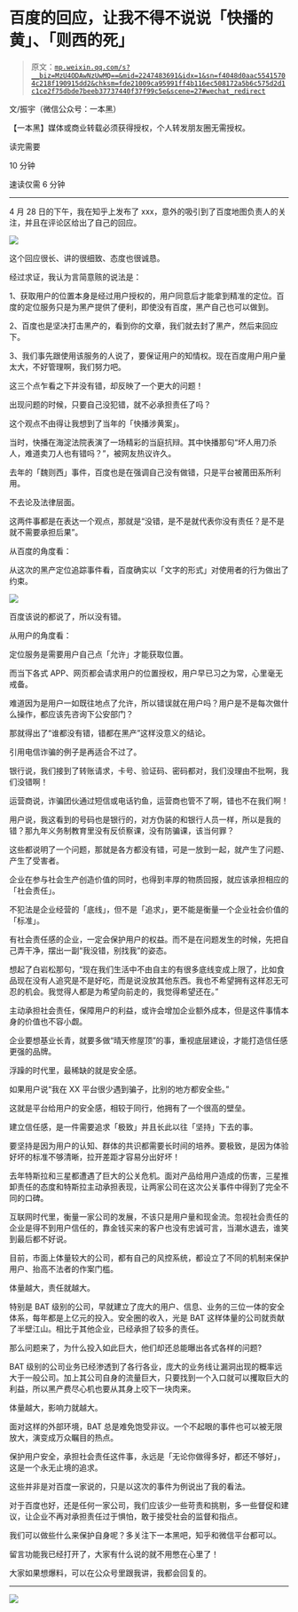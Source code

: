 # 百度的回应，让我不得不说说「快播的黄」、「则西的死」

> 原文：[`mp.weixin.qq.com/s?__biz=MzU4ODAwNzUwMQ==&mid=2247483691&idx=1&sn=f4048d0aac55415704c218f190915dd2&chksm=fde21009ca95991ff4b116ec508172a5b6c575d2d1c1ce2f75dbde7beeb37737440f37f99c5e&scene=27#wechat_redirect`](http://mp.weixin.qq.com/s?__biz=MzU4ODAwNzUwMQ==&mid=2247483691&idx=1&sn=f4048d0aac55415704c218f190915dd2&chksm=fde21009ca95991ff4b116ec508172a5b6c575d2d1c1ce2f75dbde7beeb37737440f37f99c5e&scene=27#wechat_redirect)

文/振宇（微信公众号：一本黑）

【一本黑】媒体或商业转载必须获得授权，个人转发朋友圈无需授权。

读完需要

10 分钟

速读仅需 6 分钟

* * *

4 月 28 日的下午，我在知乎上发布了 xxx，意外的吸引到了百度地图负责人的关注，并且在评论区给出了自己的回应。

<inherit>![](img/0a3a63a00d60fc11ca2c0a7859e505b3.jpg)</inherit>

这个回应很长、讲的很细致、态度也很诚恳。

经过求证，我认为言简意赅的说法是：

1、获取用户的位置本身是经过用户授权的，用户同意后才能拿到精准的定位。百度的定位服务只是为黑产提供了便利，即使没有百度，黑产自己也可以做到。

2、百度也是坚决打击黑产的，看到你的文章，我们就去封了黑产，然后来回应下。

3、我们事先跟使用该服务的人说了，要保证用户的知情权。现在百度用户用户量太大，不好管理啊，我们努力吧。

这三个点乍看之下并没有错，却反映了一个更大的问题！

出现问题的时候，只要自己没犯错，就不必承担责任了吗？

这个观点不由得让我想到了当年的「快播涉黄案」。

当时，快播在海淀法院表演了一场精彩的当庭抗辩。其中快播那句“坏人用刀杀人，难道卖刀人也有错吗？”，被网友热议许久。

去年的「魏则西」事件，百度也是在强调自己没有做错，只是平台被莆田系所利用。

不去论及法律层面。

这两件事都是在表达一个观点，那就是“没错，是不是就代表你没有责任？是不是就不需要承担后果”。

从百度的角度看：

从这次的黑产定位追踪事件看，百度确实以「文字的形式」对使用者的行为做出了约束。

<inherit>![](img/ccfb2d725c0ecae4cd1ceaa5d3d72bb8.jpg)</inherit>

百度该说的都说了，所以没有错。

从用户的角度看：

定位服务是需要用户自己点「允许」才能获取位置。

而当下各式 APP、网页都会请求用户的位置授权，用户早已习之为常，心里毫无戒备。

难道因为是用户一如既往地点了允许，所以错误就在用户吗？用户是不是每次做什么操作，都应该先咨询下公安部门？

那就得出了“谁都没有错，错都在黑产”这样没意义的结论。

引用电信诈骗的例子是再适合不过了。

银行说，我们接到了转账请求，卡号、验证码、密码都对，我们没理由不批啊，我们没错啊！

运营商说，诈骗团伙通过短信或电话钓鱼，运营商也管不了啊，错也不在我们啊！

用户说，我这看到的号码也是银行的，对方伪装的和银行人员一样，所以是我的错？那九年义务制教育里没有反侦察课，没有防骗课，该当何罪？

这些都说明了一个问题，那就是各方都没有错，可是一放到一起，就产生了问题、产生了受害者。

企业在参与社会生产创造价值的同时，也得到丰厚的物质回报，就应该承担相应的「社会责任」。

不犯法是企业经营的「底线」，但不是「追求」，更不能是衡量一个企业社会价值的「标准」。

有社会责任感的企业，一定会保护用户的权益。而不是在问题发生的时候，先把自己弄干净，摆出一副“我没错，别找我”的姿态。

想起了白岩松那句，“现在我们生活中不由自主的有很多底线变成上限了，比如食品现在没有人追究是不是好吃，而是说没放其他东西。我也不希望拥有这样忍无可忍的机会。我觉得人都是为希望向前走的，我觉得希望还在。”

主动承担社会责任，保障用户的利益，或许会增加企业额外成本，但是这件事情本身的价值也不容小觑。

企业要想基业长青，就要多做“晴天修屋顶”的事，重视底层建设，才能打造信任感更强的品牌。

浮躁的时代里，最稀缺的就是安全感。

如果用户说“我在 XX 平台很少遇到骗子，比别的地方都安全些。”

这就是平台给用户的安全感，相较于同行，他拥有了一个很高的壁垒。

建立信任感，是一件需要追求「极致」并且长此以往「坚持」下去的事。

要坚持是因为用户的认知、群体的共识都需要长时间的培养。要极致，是因为体验好坏的标准不够清晰，拉开差距才容易分出好坏！

去年特斯拉和三星都遭遇了巨大的公关危机。面对产品给用户造成的伤害，三星推卸责任的态度和特斯拉主动承担表现，让两家公司在这次公关事件中得到了完全不同的口碑。

互联网时代里，衡量一家公司的发展，不该只是用户量和现金流。忽视社会责任的企业是得不到用户信任的，靠金钱买来的客户也没有忠诚可言，当潮水退去，谁笑到最后都不好说。

目前，市面上体量较大的公司，都有自己的风控系统，都设立了不同的机制来保护用户、抬高不法者的作案门槛。

体量越大，责任就越大。

特别是 BAT 级别的公司，早就建立了庞大的用户、信息、业务的三位一体的安全体系，每年都是上亿元的投入。安全圈的收入，光是 BAT 这样体量的公司就贡献了半壁江山。相比于其他企业，已经承担了较多的责任。

那么问题来了，为什么投入如此巨大，他们却还总能曝出各式各样的问题?

BAT 级别的公司业务已经渗透到了各行各业，庞大的业务线让漏洞出现的概率远大于一般公司。加上其公司自身的流量巨大，只要找到一个入口就可以攫取巨大的利益，所以黑产费尽心机也要从其身上咬下一块肉来。

体量越大，影响力就越大。

面对这样的外部环境，BAT 总是难免饱受非议。一个不起眼的事件也可以被无限放大，演变成万众瞩目的热点。

保护用户安全，承担社会责任这件事，永远是「无论你做得多好，都还不够好」，这是一个永无止境的追求。

这些并非是对百度一家说的，只是以这次的事件为例说出了我的看法。

对于百度也好，还是任何一家公司，我们应该少一些苛责和挑剔，多一些督促和建议，让企业不再对承担责任过于惧怕，敢于接受社会的监督和指点。

我们可以做些什么来保护自身呢？多关注下一本黑吧，知乎和微信平台都可以。

留言功能我已经打开了，大家有什么说的就不用憋在心里了！

大家如果想爆料，可以在公众号里跟我讲，我都会回复的。

* * *

![](img/56863e488515c4582dc06db333a96019.jpg)